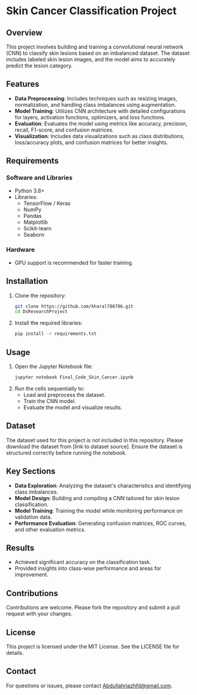 # Skin Cancer Classification Project

## Overview
This project involves building and training a convolutional neural network (CNN) to classify skin lesions based on an imbalanced dataset. The dataset includes labeled skin lesion images, and the model aims to accurately predict the lesion category.

## Features
- **Data Preprocessing**: Includes techniques such as resizing images, normalization, and handling class imbalances using augmentation.
- **Model Training**: Utilizes CNN architecture with detailed configurations for layers, activation functions, optimizers, and loss functions.
- **Evaluation**: Evaluates the model using metrics like accuracy, precision, recall, F1-score, and confusion matrices.
- **Visualization**: Includes data visualizations such as class distributions, loss/accuracy plots, and confusion matrices for better insights.

## Requirements
### Software and Libraries
- Python 3.8+
- Libraries:
  - TensorFlow / Keras
  - NumPy
  - Pandas
  - Matplotlib
  - Scikit-learn
  - Seaborn

### Hardware
- GPU support is recommended for faster training.

## Installation
1. Clone the repository:
   ```bash
   git clone https://github.com/kharal786786.git
   cd DsResearchProject
   ```
2. Install the required libraries:
   ```bash
   pip install -r requirements.txt
   ```

## Usage
1. Open the Jupyter Notebook file:
   ```bash
   jupyter notebook Final_Code_Skin_Cancer.ipynb
   ```
2. Run the cells sequentially to:
   - Load and preprocess the dataset.
   - Train the CNN model.
   - Evaluate the model and visualize results.

## Dataset
The dataset used for this project is not included in this repository. Please download the dataset from [link to dataset source]. Ensure the dataset is structured correctly before running the notebook.

## Key Sections
- **Data Exploration**: Analyzing the dataset's characteristics and identifying class imbalances.
- **Model Design**: Building and compiling a CNN tailored for skin lesion classification.
- **Model Training**: Training the model while monitoring performance on validation data.
- **Performance Evaluation**: Generating confusion matrices, ROC curves, and other evaluation metrics.

## Results
- Achieved significant accuracy on the classification task.
- Provided insights into class-wise performance and areas for improvement.

## Contributions
Contributions are welcome. Please fork the repository and submit a pull request with your changes.

## License
This project is licensed under the MIT License. See the LICENSE file for details.

## Contact
For questions or issues, please contact Abdullahriazhfd@gmail.com.
